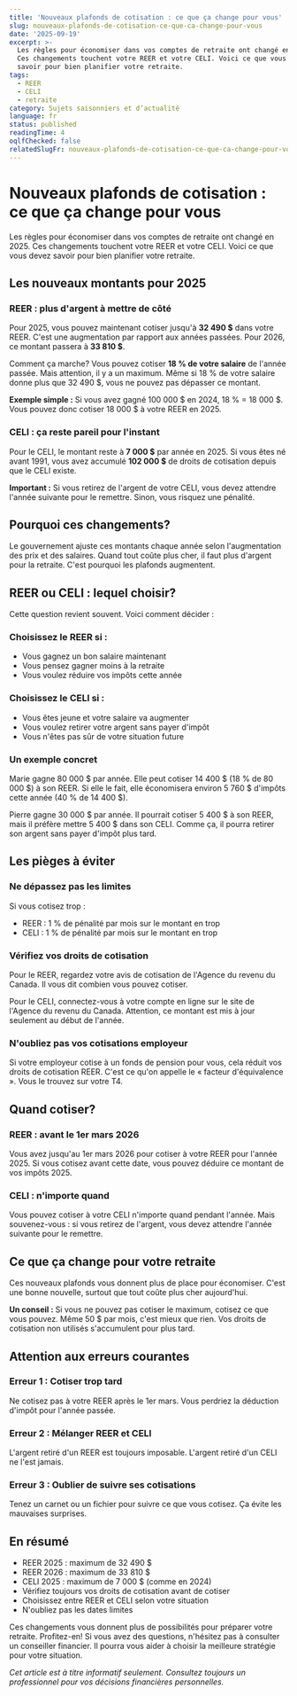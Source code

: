 ```yaml
---
title: 'Nouveaux plafonds de cotisation : ce que ça change pour vous'
slug: nouveaux-plafonds-de-cotisation-ce-que-ca-change-pour-vous
date: '2025-09-19'
excerpt: >-
  Les règles pour économiser dans vos comptes de retraite ont changé en 2025.
  Ces changements touchent votre REER et votre CELI. Voici ce que vous devez
  savoir pour bien planifier votre retraite.
tags:
  - REER
  - CELI
  - retraite
category: Sujets saisonniers et d’actualité
language: fr
status: published
readingTime: 4
oqlfChecked: false
relatedSlugFr: nouveaux-plafonds-de-cotisation-ce-que-ca-change-pour-vous
---
```

# Nouveaux plafonds de cotisation : ce que ça change pour vous

Les règles pour économiser dans vos comptes de retraite ont changé en 2025. Ces changements touchent votre REER et votre CELI. Voici ce que vous devez savoir pour bien planifier votre retraite.

## Les nouveaux montants pour 2025

### REER : plus d'argent à mettre de côté

Pour 2025, vous pouvez maintenant cotiser jusqu'à **32 490 $** dans votre REER. C'est une augmentation par rapport aux années passées. Pour 2026, ce montant passera à **33 810 $**.

Comment ça marche? Vous pouvez cotiser **18 % de votre salaire** de l'année passée. Mais attention, il y a un maximum. Même si 18 % de votre salaire donne plus que 32 490 $, vous ne pouvez pas dépasser ce montant.

**Exemple simple :** Si vous avez gagné 100 000 $ en 2024, 18 % = 18 000 $. Vous pouvez donc cotiser 18 000 $ à votre REER en 2025.

### CELI : ça reste pareil pour l'instant

Pour le CELI, le montant reste à **7 000 $** par année en 2025. Si vous êtes né avant 1991, vous avez accumulé **102 000 $** de droits de cotisation depuis que le CELI existe.

**Important :** Si vous retirez de l'argent de votre CELI, vous devez attendre l'année suivante pour le remettre. Sinon, vous risquez une pénalité.

## Pourquoi ces changements?

Le gouvernement ajuste ces montants chaque année selon l'augmentation des prix et des salaires. Quand tout coûte plus cher, il faut plus d'argent pour la retraite. C'est pourquoi les plafonds augmentent.

## REER ou CELI : lequel choisir?

Cette question revient souvent. Voici comment décider :

### Choisissez le REER si :
- Vous gagnez un bon salaire maintenant
- Vous pensez gagner moins à la retraite
- Vous voulez réduire vos impôts cette année

### Choisissez le CELI si :
- Vous êtes jeune et votre salaire va augmenter
- Vous voulez retirer votre argent sans payer d'impôt
- Vous n'êtes pas sûr de votre situation future

### Un exemple concret

Marie gagne 80 000 $ par année. Elle peut cotiser 14 400 $ (18 % de 80 000 $) à son REER. Si elle le fait, elle économisera environ 5 760 $ d'impôts cette année (40 % de 14 400 $).

Pierre gagne 30 000 $ par année. Il pourrait cotiser 5 400 $ à son REER, mais il préfère mettre 5 400 $ dans son CELI. Comme ça, il pourra retirer son argent sans payer d'impôt plus tard.

## Les pièges à éviter

### Ne dépassez pas les limites

Si vous cotisez trop :
- REER : 1 % de pénalité par mois sur le montant en trop
- CELI : 1 % de pénalité par mois sur le montant en trop

### Vérifiez vos droits de cotisation

Pour le REER, regardez votre avis de cotisation de l'Agence du revenu du Canada. Il vous dit combien vous pouvez cotiser.

Pour le CELI, connectez-vous à votre compte en ligne sur le site de l'Agence du revenu du Canada. Attention, ce montant est mis à jour seulement au début de l'année.

### N'oubliez pas vos cotisations employeur

Si votre employeur cotise à un fonds de pension pour vous, cela réduit vos droits de cotisation REER. C'est ce qu'on appelle le « facteur d'équivalence ». Vous le trouvez sur votre T4.

## Quand cotiser?

### REER : avant le 1er mars 2026
Vous avez jusqu'au 1er mars 2026 pour cotiser à votre REER pour l'année 2025. Si vous cotisez avant cette date, vous pouvez déduire ce montant de vos impôts 2025.

### CELI : n'importe quand
Vous pouvez cotiser à votre CELI n'importe quand pendant l'année. Mais souvenez-vous : si vous retirez de l'argent, vous devez attendre l'année suivante pour le remettre.

## Ce que ça change pour votre retraite

Ces nouveaux plafonds vous donnent plus de place pour économiser. C'est une bonne nouvelle, surtout que tout coûte plus cher aujourd'hui.

**Un conseil :** Si vous ne pouvez pas cotiser le maximum, cotisez ce que vous pouvez. Même 50 $ par mois, c'est mieux que rien. Vos droits de cotisation non utilisés s'accumulent pour plus tard.

## Attention aux erreurs courantes

### Erreur 1 : Cotiser trop tard
Ne cotisez pas à votre REER après le 1er mars. Vous perdriez la déduction d'impôt pour l'année passée.

### Erreur 2 : Mélanger REER et CELI
L'argent retiré d'un REER est toujours imposable. L'argent retiré d'un CELI ne l'est jamais.

### Erreur 3 : Oublier de suivre ses cotisations
Tenez un carnet ou un fichier pour suivre ce que vous cotisez. Ça évite les mauvaises surprises.

## En résumé

- REER 2025 : maximum de 32 490 $
- REER 2026 : maximum de 33 810 $
- CELI 2025 : maximum de 7 000 $ (comme en 2024)
- Vérifiez toujours vos droits de cotisation avant de cotiser
- Choisissez entre REER et CELI selon votre situation
- N'oubliez pas les dates limites

Ces changements vous donnent plus de possibilités pour préparer votre retraite. Profitez-en! Si vous avez des questions, n'hésitez pas à consulter un conseiller financier. Il pourra vous aider à choisir la meilleure stratégie pour votre situation.

*Cet article est à titre informatif seulement. Consultez toujours un professionnel pour vos décisions financières personnelles.*
